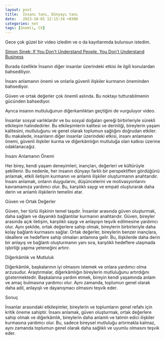 ```yaml
---
layout: post
title:  İnsanı tanı, Dünyayı tanı
date:   2023-10-01 12:15:34 +0300
categories: not
tags: [önemli, CX]
---
```


Gece çok güzel bir video izledim ve o da kayıtlarımda bulunsun istedim.

[Simon Sinek: If You Don't Understand People, You Don't Understand Business][def]

[def]: https://www.youtube.com/watch?v=llKvV8_T95M

Burada özellikle İnsanın diğer insanlar üzerindeki etkisi ile ilgili konulardan bahsediliyor.

İnsanı anlamanın önemi ve onlarla güvenli ilişkiler kurmanın öneminden bahsediyor.

Güven ve ortak değerler çok önemli aslında. Bu noktayı tutturabilmenin gücünden bahsediyor.

Ayrıca insanın mutluluğunun diğerkamlıktan geçtiğini de vurguluyor video.

İnsanlar sosyal varlıklardır ve bu sosyal doğaları gereği birbirleriyle sürekli etkileşim halindedirler. Bu etkileşimlerin kalitesi ve derinliği, bireylerin yaşam kalitesini, mutluluğunu ve genel olarak toplumun sağlığını doğrudan etkiler. Bu makalede, insanların diğer insanlar üzerindeki etkisi, insanı anlamanın önemi, güvenli ilişkiler kurma ve diğerkâmlığın mutluluğa olan katkısı üzerine odaklanacağız.

İnsanı Anlamanın Önemi

Her birey, kendi yaşam deneyimleri, inançları, değerleri ve kültürüyle şekillenir. Bu nedenle, her insanın dünyayı farklı bir perspektiften gördüğünü anlamak, etkili iletişim kurmanın ve anlamlı ilişkiler oluşturmanın anahtarıdır. İnsanı anlamak, onların duygularını, düşüncelerini ve motivasyonlarını kavramamıza yardımcı olur. Bu, karşılıklı saygı ve empati oluşturarak daha derin ve anlamlı ilişkilerin temelini atar.

Güven ve Ortak Değerler

Güven, her türlü ilişkinin temel taşıdır. İnsanlar arasında güven oluşturmak, daha sağlam ve dayanıklı bağlantılar kurmanın anahtarıdır. Güven, bireyler arasında açık iletişim, karşılıklı saygı ve anlayışın teşvik edilmesine yardımcı olur. Aynı şekilde, ortak değerlere sahip olmak, bireylerin birbirleriyle daha kolay bağlantı kurmasını sağlar. Ortak değerler, bireylerin benzer inançlara, ideallere ve hedeflere sahip olmaları anlamına gelir. Bu, ilişkilerde daha derin bir anlayış ve bağlantı oluşturmanın yanı sıra, karşılıklı hedeflere ulaşmada işbirliği yapma yeteneğini artırır.

Diğerkâmlık ve Mutluluk

Diğerkâmlık, başkalarının iyi olmasını istemek ve onlara yardımcı olma arzusudur. Araştırmalar, diğerkâmlığın bireylerin mutluluğunu artırdığını göstermektedir. Başkalarına yardım etmek, bireyin kendi yaşamında anlam ve amaç bulmasına yardımcı olur. Aynı zamanda, toplumun genel olarak daha adil, anlayışlı ve dayanışmacı olmasını teşvik eder.

Sonuç

İnsanlar arasındaki etkileşimler, bireylerin ve toplumların genel refahı için kritik öneme sahiptir. İnsanı anlamak, güven oluşturmak, ortak değerlere sahip olmak ve diğerkâmlık, bireylerin daha anlamlı ve tatmin edici ilişkiler kurmasına yardımcı olur. Bu, sadece bireysel mutluluğu artırmakla kalmaz, aynı zamanda toplumun genel olarak daha sağlıklı ve uyumlu olmasını teşvik eder.
